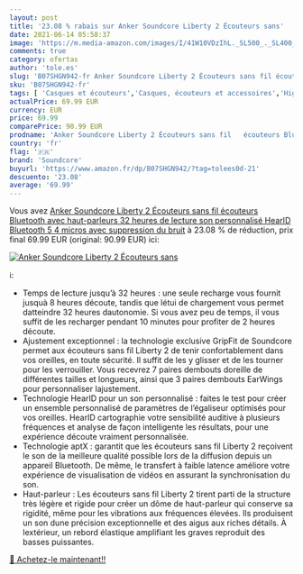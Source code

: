 ```yaml
---
layout: post
title: '23.08 % rabais sur Anker Soundcore Liberty 2 Écouteurs sans'
date: 2021-06-14 05:58:37
image: 'https://m.media-amazon.com/images/I/41W10VDzIhL._SL500_._SL400_.jpg'
comments: true
category: ofertas
author: 'tole.es'
slug: 'B07SHGN942-fr Anker Soundcore Liberty 2 Écouteurs sans fil écouteurs...'
sku: 'B07SHGN942-fr'
tags: [ 'Casques et écouteurs','Casques, écouteurs et accessoires','High-Tech','soundcore', ]
actualPrice: 69.99 EUR
currency: EUR
price: 69.99
comparePrice: 90.99 EUR
prodname: 'Anker Soundcore Liberty 2 Écouteurs sans fil   écouteurs Bluetooth avec haut-parleurs  32 heures de lecture  son personnalisé HearID  Bluetooth 5  4 micros avec suppression du bruit'
country: 'fr'
flag: '🇫🇷'
brand: 'Soundcore'
buyurl: 'https://www.amazon.fr/dp/B07SHGN942/?tag=tolees0d-21'
descuento: '23.08'
average: '69.99'
---
```


Vous avez [Anker Soundcore Liberty 2 Écouteurs sans fil   écouteurs Bluetooth avec haut-parleurs  32 heures de lecture  son personnalisé HearID  Bluetooth 5  4 micros avec suppression du bruit](https://www.amazon.fr/dp/B07SHGN942/?tag=tolees0d-21)  à  23.08 % de réduction, prix final  69.99 EUR (original: 90.99 EUR) ici:

[![Anker Soundcore Liberty 2 Écouteurs sans](https://m.media-amazon.com/images/I/41W10VDzIhL._SL500_._SL400_.jpg)](https://www.amazon.fr/dp/B07SHGN942/?tag=tolees0d-21)

ℹ️:

- Temps de lecture jusqu’à 32 heures : une seule recharge vous fournit jusquà 8 heures découte, tandis que létui de chargement vous permet datteindre 32 heures dautonomie. Si vous avez peu de temps, il vous suffit de les recharger pendant 10 minutes pour profiter de 2 heures découte.
- Ajustement exceptionnel : la technologie exclusive GripFit de Soundcore permet aux écouteurs sans fil Liberty 2 de tenir confortablement dans vos oreilles, en toute sécurité. Il suffit de les y glisser et de les tourner pour les verrouiller. Vous recevrez 7 paires dembouts doreille de différentes tailles et longueurs, ainsi que 3 paires dembouts EarWings pour personnaliser lajustement.
- Technologie HearID pour un son personnalisé : faites le test pour créer un ensemble personnalisé de paramètres de l’égaliseur optimisés pour vos oreilles. HearID cartographie votre sensibilité auditive à plusieurs fréquences et analyse de façon intelligente les résultats, pour une expérience découte vraiment personnalisée.
- Technologie aptX : garantit que les écouteurs sans fil Liberty 2 reçoivent le son de la meilleure qualité possible lors de la diffusion depuis un appareil Bluetooth. De même, le transfert à faible latence améliore votre expérience de visualisation de vidéos en assurant la synchronisation du son.
- Haut-parleur : Les écouteurs sans fil Liberty 2 tirent parti de la structure très légère et rigide pour créer un dôme de haut-parleur qui conserve sa rigidité, même pour les vibrations aux fréquences élevées. Ils produisent un son dune précision exceptionnelle et des aigus aux riches détails. À lextérieur, un rebord élastique amplifiant les graves reproduit des basses puissantes.

[🛒 Achetez-le maintenant!!](https://www.amazon.fr/dp/B07SHGN942/?tag=tolees0d-21)
